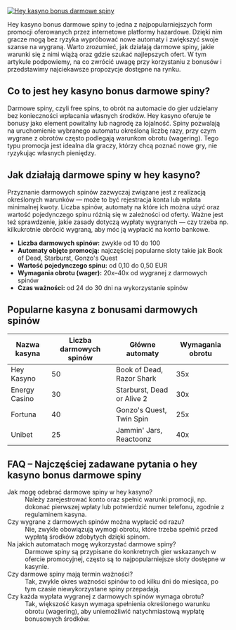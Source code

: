 [![Hey kasyno bonus darmowe spiny](https://123-caf.pages.dev/gitsignup.png)](https://vrmoo.ru/Bt82HjjY)

<p>Hey kasyno bonus darmowe spiny to jedna z najpopularniejszych form promocji oferowanych przez internetowe platformy hazardowe. Dzięki nim gracze mogą bez ryzyka wypróbować nowe automaty i zwiększyć swoje szanse na wygraną. Warto zrozumieć, jak działają darmowe spiny, jakie warunki się z nimi wiążą oraz gdzie szukać najlepszych ofert. W tym artykule podpowiemy, na co zwrócić uwagę przy korzystaniu z bonusów i przedstawimy najciekawsze propozycje dostępne na rynku.</p>  <h2>Co to jest hey kasyno bonus darmowe spiny?</h2> <p>Darmowe spiny, czyli free spins, to obrót na automacie do gier udzielany bez konieczności wpłacania własnych środków. Hey kasyno oferuje te bonusy jako element powitalny lub nagrodę za lojalność. Spiny pozwalają na uruchomienie wybranego automatu określoną liczbę razy, przy czym wygrane z obrotów często podlegają warunkom obrotu (wagering). Tego typu promocja jest idealna dla graczy, którzy chcą poznać nowe gry, nie ryzykując własnych pieniędzy.</p>  <h2>Jak działają darmowe spiny w hey kasyno?</h2> <p>Przyznanie darmowych spinów zazwyczaj związane jest z realizacją określonych warunków — może to być rejestracja konta lub wpłata minimalnej kwoty. Liczba spinów, automaty na które ich można użyć oraz wartość pojedynczego spinu różnią się w zależności od oferty. Ważne jest też sprawdzenie, jakie zasady dotyczą wypłaty wygranych — czy trzeba np. kilkukrotnie obrócić wygraną, aby móc ją wypłacić na konto bankowe.</p>  <ul> <li><strong>Liczba darmowych spinów:</strong> zwykle od 10 do 100</li> <li><strong>Automaty objęte promocją:</strong> najczęściej popularne sloty takie jak Book of Dead, Starburst, Gonzo's Quest</li> <li><strong>Wartość pojedynczego spinu:</strong> od 0,10 do 0,50 EUR</li> <li><strong>Wymagania obrotu (wager):</strong> 20x–40x od wygranej z darmowych spinów</li> <li><strong>Czas ważności:</strong> od 24 do 30 dni na wykorzystanie spinów</li> </ul>  <h2>Popularne kasyna z bonusami darmowych spinów</h2> <table> <thead> <tr> <th>Nazwa kasyna</th> <th>Liczba darmowych spinów</th> <th>Główne automaty</th> <th>Wymagania obrotu</th> </tr> </thead> <tbody> <tr> <td>Hey Kasyno</td> <td>50</td> <td>Book of Dead, Razor Shark</td> <td>35x</td> </tr> <tr> <td>Energy Casino</td> <td>30</td> <td>Starburst, Dead or Alive 2</td> <td>30x</td> </tr> <tr> <td>Fortuna</td> <td>40</td> <td>Gonzo's Quest, Twin Spin</td> <td>25x</td> </tr> <tr> <td>Unibet</td> <td>25</td> <td>Jammin' Jars, Reactoonz</td> <td>40x</td> </tr> </tbody> </table>  <h2>FAQ – Najczęściej zadawane pytania o hey kasyno bonus darmowe spiny</h2> <dl> <dt>Jak mogę odebrać darmowe spiny w hey kasyno?</dt> <dd>Należy zarejestrować konto oraz spełnić warunki promocji, np. dokonać pierwszej wpłaty lub potwierdzić numer telefonu, zgodnie z regulaminem kasyna.</dd>  <dt>Czy wygrane z darmowych spinów można wypłacić od razu?</dt> <dd>Nie, zwykle obowiązują wymogi obrotu, które trzeba spełnić przed wypłatą środków zdobytych dzięki spinom.</dd>  <dt>Na jakich automatach mogę wykorzystać darmowe spiny?</dt> <dd>Darmowe spiny są przypisane do konkretnych gier wskazanych w ofercie promocyjnej, często są to najpopularniejsze sloty dostępne w kasynie.</dd>  <dt>Czy darmowe spiny mają termin ważności?</dt> <dd>Tak, zwykle okres ważności spinów to od kilku dni do miesiąca, po tym czasie niewykorzystane spiny przepadają.</dd>  <dt>Czy każda wypłata wygranej z darmowych spinów wymaga obrotu?</dt> <dd>Tak, większość kasyn wymaga spełnienia określonego warunku obrotu (wagering), aby uniemożliwić natychmiastową wypłatę bonusowych środków.</dd> </dl>